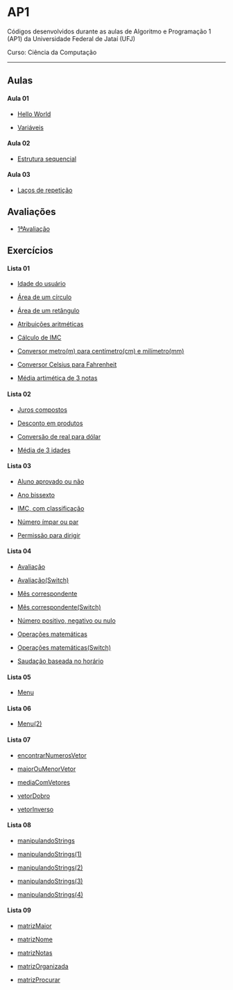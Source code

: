 # AP1
Códigos desenvolvidos durante as aulas de Algoritmo e Programação 1 (AP1) da Universidade Federal de Jataí (UFJ)

Curso: Ciência da Computação

-----------------------------------------------------------------------------------------------------------------
## Aulas

   #### Aula 01

   - [Hello World](https://github.com/Schneiderss/AP1/blob/main/Aula01/hello_world.c)

   - [Variáveis](https://github.com/Schneiderss/AP1/blob/main/Aula01/variáveis.c)

   #### Aula 02
   
   - [Estrutura sequencial](https://github.com/Schneiderss/AP1/blob/main/Aula02/estrutura%20sequencial.c)

   #### Aula 03

   - [Laços de repetição](https://github.com/Schneiderss/AP1/blob/main/Aula03/lacos.c)

## Avaliações

- [1ªAvaliação](https://github.com/Schneiderss/AP1/blob/main/1%C2%AAAvalia%C3%A7%C3%A3o/calculoDesconto.c)

## Exercícios

   #### Lista 01
  
   - [Idade do usuário](https://github.com/Schneiderss/AP1/blob/main/Lista01/idade%20do%20usuário.c)

   - [Área de um círculo](https://github.com/Schneiderss/AP1/blob/main/Lista01/area%20de%20um%20circulo.c)

   - [Área de um retângulo](https://github.com/Schneiderss/AP1/blob/main/Lista01/area%20de%20um%20retangulo.c)

   - [Atribuições aritméticas](https://github.com/Schneiderss/AP1/blob/main/Lista01/atribuicoes%20aritmeticas.c)

   - [Cálculo de IMC](https://github.com/Schneiderss/AP1/blob/main/Lista01/calculo%20de%20imc.c)

   - [Conversor metro(m) para centímetro(cm) e milímetro(mm)](https://github.com/Schneiderss/AP1/blob/main/Lista01/conversor%20(m)%20para%20(cm)%20e%20(mm).c)

   - [Conversor Celsius para Fahrenheit](https://github.com/Schneiderss/AP1/blob/main/Lista01/conversor%20celsius%20para%20fahrenheit.c)

   - [Média artimética de 3 notas](https://github.com/Schneiderss/AP1/blob/main/Lista01/media%20aritmetica%20de%203%20notas.c)

   #### Lista 02
  
   - [Juros compostos](https://github.com/Schneiderss/AP1/blob/main/Lista02/juros%20compostos.c)

   - [Desconto em produtos](https://github.com/Schneiderss/AP1/blob/main/Lista02/desconto%20em%20produtos.c)

   - [Conversão de real para dólar](https://github.com/Schneiderss/AP1/blob/main/Lista02/conversão%20de%20real%20para%20dolar.c)

   - [Média de 3 idades](https://github.com/Schneiderss/AP1/blob/main/Lista02/media%20de%203%20idades.c)

   #### Lista 03

   - [Aluno aprovado ou não](https://github.com/Schneiderss/AP1/blob/main/Lista03/aluno%20aprovado%20ou%20nao.c)

   - [Ano bissexto](https://github.com/Schneiderss/AP1/blob/main/Lista03/ano%20bissexto.c)

   - [IMC, com classificação](https://github.com/Schneiderss/AP1/blob/main/Lista03/imc.c)

   - [Número ímpar ou par](https://github.com/Schneiderss/AP1/blob/main/Lista03/numero%20impar%20ou%20par.c)

   - [Permissão para dirigir](https://github.com/Schneiderss/AP1/blob/main/Lista03/permissao%20para%20dirigir.c)

   #### Lista 04

   - [Avaliação](https://github.com/Schneiderss/AP1/blob/main/Lista04/avaliacao.c)

   - [Avaliação(Switch)](https://github.com/Schneiderss/AP1/blob/main/Lista04/avaliacao(switch).c)

   - [Mês correspondente](https://github.com/Schneiderss/AP1/blob/main/Lista04/mes%20correspondente.c)

   - [Mês correspondente(Switch)](https://github.com/Schneiderss/AP1/blob/main/Lista04/mes%20correspondente(switch).c)

   - [Número positivo, negativo ou nulo](https://github.com/Schneiderss/AP1/blob/main/Lista04/numero%20positivo%2C%20negativo%20ou%20nulo.c)

   - [Operações matemáticas](https://github.com/Schneiderss/AP1/blob/main/Lista04/operacoes%20matematicas.c)

   - [Operações matemáticas(Switch)](https://github.com/Schneiderss/AP1/blob/main/Lista04/operacoes%20matematicas(switch).c)

   - [Saudação baseada no horário](https://github.com/Schneiderss/AP1/blob/main/Lista04/saudaçao%20baseada%20no%20horario.c)

   
   #### Lista 05

   - [Menu](https://github.com/Schneiderss/AP1/blob/main/Lista05/menu.c)

   #### Lista 06

   - [Menu(2)](https://github.com/Schneiderss/AP1/blob/main/Lista06/menu(2).c)

   #### Lista 07

   - [encontrarNumerosVetor](https://github.com/Schneiderss/AP1/blob/main/Lista07/encontrarVetor.c)

   - [maiorOuMenorVetor](https://github.com/Schneiderss/AP1/blob/main/Lista07/maiorOuMenorVetor.c)

   - [mediaComVetores](https://github.com/Schneiderss/AP1/blob/main/Lista07/mediaComVetores.c)

   - [vetorDobro](https://github.com/Schneiderss/AP1/blob/main/Lista07/vetorDobro.c)

   - [vetorInverso](https://github.com/Schneiderss/AP1/blob/main/Lista07/vetorInverso.c)

   #### Lista 08

   - [manipulandoStrings](https://github.com/Schneiderss/AP1/blob/main/Lista08/manipulandoStrings.c)

   - [manipulandoStrings(1)](https://github.com/Schneiderss/AP1/blob/main/Lista08/manipulandoStrings(1).c)

   - [manipulandoStrings(2)](https://github.com/Schneiderss/AP1/blob/main/Lista08/manipulandoStrings(2).c)

   - [manipulandoStrings(3)](https://github.com/Schneiderss/AP1/blob/main/Lista08/manipulandoStrings(3).c)

   - [manipulandoStrings(4)](https://github.com/Schneiderss/AP1/blob/main/Lista08/manipulandoStrings(4).c)

   #### Lista 09

   - [matrizMaior](https://github.com/Schneiderss/AP1/blob/main/Lista09/matrizMaior.c)

   - [matrizNome](https://github.com/Schneiderss/AP1/blob/main/Lista09/matrizNome.c)

   - [matrizNotas](https://github.com/Schneiderss/AP1/blob/main/Lista09/matrizNotas.c)

   - [matrizOrganizada](https://github.com/Schneiderss/AP1/blob/main/Lista09/matrizOrganizada.c)

   - [matrizProcurar](https://github.com/Schneiderss/AP1/blob/main/Lista09/matrizProcurar.c)
